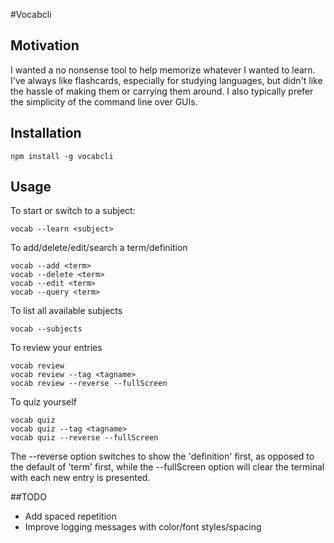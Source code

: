 #Vocabcli
## Motivation
I wanted a no nonsense tool to help memorize whatever I wanted to learn.  I've always like flashcards, especially for studying languages, but didn't like the hassle of making them or carrying them around.  I also typically prefer the simplicity of the command line over GUIs.

## Installation

```bashp
npm install -g vocabcli
```

## Usage
To start or switch to a subject:
```bashp
vocab --learn <subject>
```

To add/delete/edit/search a term/definition
```bashp
vocab --add <term>
vocab --delete <term>
vocab --edit <term>
vocab --query <term>
```

To list all available subjects
```bashp
vocab --subjects
```

To review your entries
```bashp
vocab review
vocab review --tag <tagname>
vocab review --reverse --fullScreen
```

To quiz yourself
```bashp
vocab quiz
vocab quiz --tag <tagname>
vocab quiz --reverse --fullScreen
```
The --reverse option switches to show the 'definition' first, as opposed to the default of 'term' first, while the --fullScreen option will clear the terminal with each new entry is presented.

##TODO
* Add spaced repetition
* Improve logging messages with color/font styles/spacing
